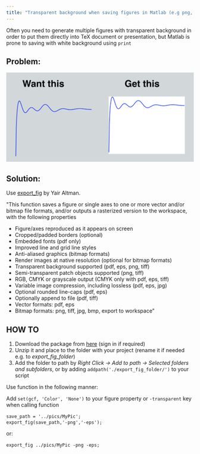 ```yaml
---
title: "Transparent background when saving figures in Matlab (e.g png, eps etc.)"
---
```


Often you need to generate multiple figures with transparent background in order to put them directly into TeX document or presentation, but Matlab is prone to saving with white background using `print` 

## Problem:
![Transparent vs non-transparent  background](/assets/images/transparent_background.png)

## Solution:
Use [export_fig](http://www.mathworks.com/matlabcentral/fileexchange/23629-export-fig) by Yair Altman. 

"This function saves a figure or single axes to one or more vector and/or bitmap file formats, and/or outputs a rasterized version to the workspace, with the following properties

- Figure/axes reproduced as it appears on screen 
- Cropped/padded borders (optional) 
- Embedded fonts (pdf only) 
- Improved line and grid line styles 
- Anti-aliased graphics (bitmap formats) 
- Render images at native resolution (optional for bitmap formats) 
- Transparent background supported (pdf, eps, png, tiff) 
- Semi-transparent patch objects supported (png, tiff) 
- RGB, CMYK or grayscale output (CMYK only with pdf, eps, tiff) 
- Variable image compression, including lossless (pdf, eps, jpg) 
- Optional rounded line-caps (pdf, eps) 
- Optionally append to file (pdf, tiff) 
- Vector formats: pdf, eps 
- Bitmap formats: png, tiff, jpg, bmp, export to workspace"

## HOW TO

1. Download the package from [here](http://www.mathworks.com/matlabcentral/fileexchange/23629-export-fig) (sign in if required)
2. Unzip it and place to the folder with your project (rename it if needed e.g. to *export_fig_folder*)
3. Add the folder to path by *Right Click -> Add to path -> Selected folders and subfolders*, or by adding `addpath('./export_fig_folder/')` to your script

Use function in the following manner:

Add `set(gcf, 'Color', 'None')` to your figure property or `-transparent` key when calling function  

    save_path = '../pics/MyPic';
    export_fig(save_path,'-png','-eps');

or:

    export_fig ../pics/MyPic -png -eps;

